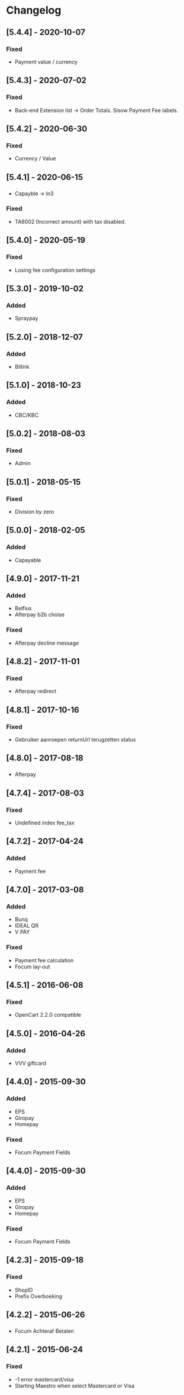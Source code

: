 # Changelog  

## [5.4.4] - 2020-10-07
### Fixed  
- Payment value / currency  

## [5.4.3] - 2020-07-02
### Fixed  
- Back-end Extension list -> Order Totals. Sisow Payment Fee labels.  

## [5.4.2] - 2020-06-30
### Fixed  
- Currency / Value  

## [5.4.1] - 2020-06-15
###   
- Capayble -> In3  

### Fixed  
- TA8002 (Incorrect amount)  with tax disabled.  

## [5.4.0] - 2020-05-19
### Fixed  
- Losing fee configuration settings  

## [5.3.0] - 2019-10-02
### Added  
- Spraypay  

## [5.2.0] - 2018-12-07
### Added  
- Billink  

## [5.1.0] - 2018-10-23
### Added  
- CBC/KBC  

## [5.0.2] - 2018-08-03
### Fixed  
- Admin  

## [5.0.1] - 2018-05-15
### Fixed  
- Division by zero  

## [5.0.0] - 2018-02-05
### Added  
- Capayable  

## [4.9.0] - 2017-11-21
### Added  
- Belfius  
- Afterpay b2b choise  

### Fixed  
- Afterpay decline message  

## [4.8.2] - 2017-11-01
### Fixed  
- Afterpay redirect  

## [4.8.1] - 2017-10-16
### Fixed  
- Gebruiker aanroepen returnUrl terugzetten status  

## [4.8.0] - 2017-08-18
###   
- Afterpay  

## [4.7.4] - 2017-08-03
### Fixed  
- Undefined index fee_tax  

## [4.7.2] - 2017-04-24
### Added  
- Payment fee  

## [4.7.0] - 2017-03-08
### Added  
- Bunq  
- IDEAL QR  
- V PAY  

### Fixed  
- Payment fee calculation  
- Focum lay-out  

## [4.5.1] - 2016-06-08
### Fixed  
- OpenCart 2.2.0 compatible  

## [4.5.0] - 2016-04-26
### Added  
- VVV giftcard  

## [4.4.0] - 2015-09-30
### Added  
- EPS  
- Giropay  
- Homepay  

### Fixed  
- Focum Payment Fields  

## [4.4.0] - 2015-09-30
### Added  
- EPS  
- Giropay  
- Homepay  

### Fixed  
- Focum Payment Fields  

## [4.2.3] - 2015-09-18
### Fixed  
- ShopID  
- Prefix Overboeking  

## [4.2.2] - 2015-06-26
###   
- Focum Achteraf Betalen  

## [4.2.1] - 2015-06-24
### Fixed  
- -1 error mastercard/visa  
- Starting Maestro when select Mastercard or Visa  

